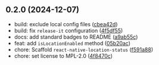 

## 0.2.0 (2024-12-07)

* build: exclude local config files ([cbea42d](https://github.com/SpeedcuberOSS/react-native-location-status/commit/cbea42d))
* build: fix `release-it` configuration ([4f5df55](https://github.com/SpeedcuberOSS/react-native-location-status/commit/4f5df55))
* docs: add standard badges to README ([a9ab55c](https://github.com/SpeedcuberOSS/react-native-location-status/commit/a9ab55c))
* feat: add `isLocationEnabled` method ([05b20ac](https://github.com/SpeedcuberOSS/react-native-location-status/commit/05b20ac))
* chore: Scaffold `react-native-location-status` ([f591a88](https://github.com/SpeedcuberOSS/react-native-location-status/commit/f591a88))
* chore: set license to MPL-2.0 ([4f8470c](https://github.com/SpeedcuberOSS/react-native-location-status/commit/4f8470c))
